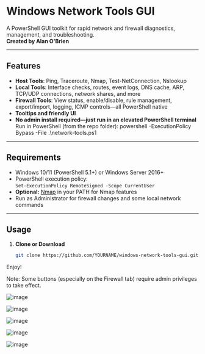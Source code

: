 # Windows Network Tools GUI

A PowerShell GUI toolkit for rapid network and firewall diagnostics, management, and troubleshooting.  
**Created by Alan O'Brien**

---

## Features

- **Host Tools**: Ping, Traceroute, Nmap, Test-NetConnection, Nslookup
- **Local Tools**: Interface checks, routes, event logs, DNS cache, ARP, TCP/UDP connections, network shares, and more
- **Firewall Tools**: View status, enable/disable, rule management, export/import, logging, ICMP controls—all PowerShell native
- **Tooltips and friendly UI**
- **No admin install required—just run in an elevated PowerShell terminal**
Run in PowerShell (from the repo folder): powershell -ExecutionPolicy Bypass -File .\network-tools.ps1

---

## Requirements

- Windows 10/11 (PowerShell 5.1+) or Windows Server 2016+
- PowerShell execution policy:  
  `Set-ExecutionPolicy RemoteSigned -Scope CurrentUser`
- **Optional:** [Nmap](https://nmap.org/download.html) in your PATH for Nmap features
- Run as Administrator for firewall changes and some local network commands

---

## Usage

1. **Clone or Download**
   ```sh
   git clone https://github.com/YOURNAME/windows-network-tools-gui.git

Enjoy!

Note: Some buttons (especially on the Firewall tab) require admin privileges to take effect.

![image](https://github.com/user-attachments/assets/41a4e727-9b1a-4d3f-874e-2ae69d38a554)

![image](https://github.com/user-attachments/assets/bf2fe1c9-8a5a-4a5f-a626-25ebb2a63246)

![image](https://github.com/user-attachments/assets/937af3f6-f31f-4240-aea1-54ff56ee8d95)

![image](https://github.com/user-attachments/assets/ea352495-39d9-4066-84ca-7c2099fb06bb)

![image](https://github.com/user-attachments/assets/40ba02cf-6f2b-4787-b8f4-c9530fa95032)

